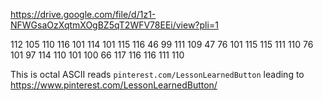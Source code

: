 https://drive.google.com/file/d/1z1-NFWGsaOzXqtmXOgBZ5qT2WFV78EEi/view?pli=1


112 105 110 116 101 114 101 115 116 46 99 111 109 47 76 101 115 115 111 110 76 101 97 114 110 101 100 66 117 116 116 111 110

This is octal ASCII reads `pinterest.com/LessonLearnedButton` leading to https://www.pinterest.com/LessonLearnedButton/
